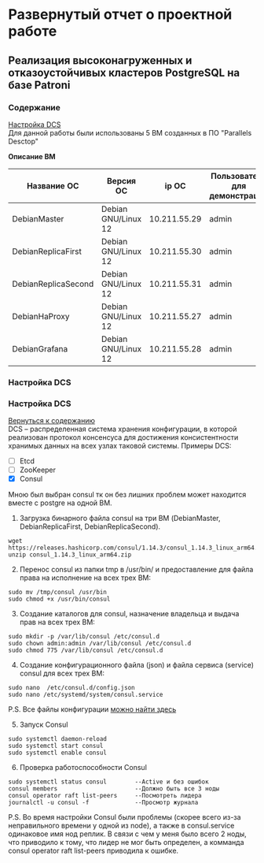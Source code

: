 # Развернутый отчет о проектной работе
## Реализация высоконагруженных и отказоустойчивых кластеров PostgreSQL на базе Patroni
### <a id="Contents">Содержание</a>
[Настройка DCS](#Dcs)    
Для данной работы были использованы 5 ВМ созданных в ПО "Parallels Desctop"

**Описание ВМ**

| Название ОС         | Версия ОС            | ip ОС        | Пользователь для демонстрации |
|---------------------|----------------------|--------------|-------------------------------|
| DebianMaster        | Debian GNU/Linux 12  | 10.211.55.29 | admin                         |
| DebianReplicaFirst  | Debian GNU/Linux 12  | 10.211.55.30 | admin                         |
| DebianReplicaSecond | Debian GNU/Linux 12  | 10.211.55.31 | admin                         |
| DebianHaProxy       | Debian GNU/Linux 12  | 10.211.55.27 | admin                         |
| DebianGrafana       | Debian GNU/Linux 12  | 10.211.55.28 | admin                         |
### <a id="Dcs">Настройка DCS</a>
### Настройка DCS
[Вернуться к содержанию](#Contents)  
DCS – распределенная система хранения конфигурации,
в которой реализован протокол консенсуса для достижения консистентности
хранимых данных на всех узлах таковой системы.
Примеры DCS:
- [ ] Etcd
- [ ] ZooKeeper
- [x] Consul

Мною был выбран consul тк он без лишних проблем может находится вместе с postgre на одной ВМ.

1. Загрузка бинарного файла consul на три ВМ (DebianMaster, DebianReplicaFirst, DebianReplicaSecond).
```CMD
wget https://releases.hashicorp.com/consul/1.14.3/consul_1.14.3_linux_arm64.zip
unzip consul_1.14.3_linux_arm64.zip
```
2. Перенос consul из папки tmp в /usr/bin/ и предоставление для файла права на исполнение на всех трех ВМ:
```CMD
sudo mv /tmp/consul /usr/bin
sudo chmod +x /usr/bin/consul
```
3. Создание каталогов для consul, назначение владельца и выдача прав на всех трех ВМ:
```CMD
sudo mkdir -p /var/lib/consul /etc/consul.d
sudo chown admin:admin /var/lib/consul /etc/consul.d
sudo chmod 775 /var/lib/consul /etc/consul.d
```
4. Создание конфигурационного файла  (json) и файла сервиса (service) consul для всех трех ВМ:
```CMD
sudo nano  /etc/consul.d/config.json
sudo nano /etc/systemd/system/consul.service
```
P.S. Все файлы конфигурации [можно найти здесь](https://github.com/NikiRenegade/otus-PostgreSQL-2024-09-Yakush-Nikita/blob/main/Project/Configuration.md)

5. Запуск Consul
```CMD
sudo systemctl daemon-reload
sudo systemctl start consul
sudo systemctl enable consul
```
6. Проверка работоспособности Consul
```CMD
sudo systemctl status consul        --Active и без ошибок
consul members                      --Должно быть все 3 ноды
consul operator raft list-peers     --Посмотреть лидера
journalctl -u consul -f             --Просмотр журнала
```

P.S.
Во время настройки Consul были проблемы
(скорее всего из-за неправильного времени у одной из node),
а также в consul.service одинаковое имя нод реплик.
В связи с чем у меня было всего 2 ноды, что приводило к тому,
что лидер не мог быть определен, а комманда consul operator raft list-peers
приводила к ошибке.

